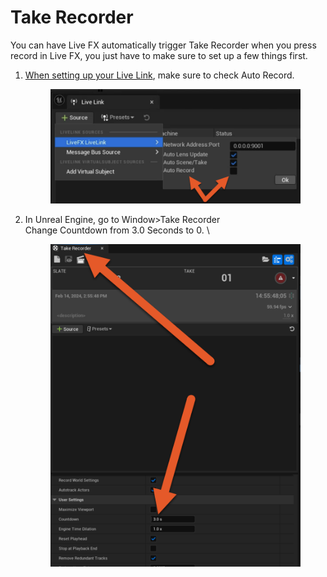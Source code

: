 # Take Recorder

You can have Live FX automatically trigger Take Recorder when you press record in Live FX, you just have to make sure to set up a few things first.&#x20;

1.  [When setting up your Live Link](set-up-unreal-engine-with-live-fx.md#id-4.-enable-live-link), make sure to check Auto Record.&#x20;

    <figure><img src="../.gitbook/assets/image.png" alt=""><figcaption></figcaption></figure>


2.  In Unreal Engine, go to Window>Take Recorder\
    Change Countdown from 3.0 Seconds to 0. \


    <figure><img src="../.gitbook/assets/image (1).png" alt=""><figcaption></figcaption></figure>
